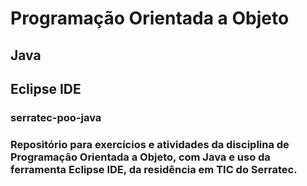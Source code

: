 # Programação Orientada a Objeto
## Java
## Eclipse IDE
### serratec-poo-java
### Repositório para exercícios e atividades da disciplina de Programação Orientada a Objeto, com Java e uso da ferramenta Eclipse IDE, da residência em TIC do Serratec.
